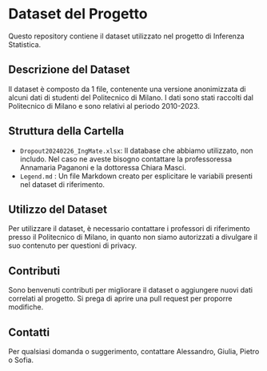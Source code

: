 # Dataset del Progetto

Questo repository contiene il dataset utilizzato nel progetto di Inferenza Statistica.

## Descrizione del Dataset

Il dataset è composto da 1 file, contenente una versione anonimizzata di alcuni dati di studenti del Politecnico di Milano. I dati sono stati raccolti dal Politecnico di Milano e sono relativi al periodo 2010-2023.

## Struttura della Cartella

- `Dropout20240226_IngMate.xlsx`: Il database che abbiamo utilizzato, non includo. Nel caso ne aveste bisogno contattare la professoressa Annamaria Paganoni e la dottoressa Chiara Masci.
- `Legend.md` : Un file Markdown creato per esplicitare le variabili presenti nel dataset di riferimento.

## Utilizzo del Dataset

Per utilizzare il dataset, è necessario contattare i professori di riferimento presso il Politecnico di Milano, in quanto non siamo autorizzati a divulgare il suo contenuto per questioni di privacy.

## Contributi

Sono benvenuti contributi per migliorare il dataset o aggiungere nuovi dati correlati al progetto. Si prega di aprire una pull request per proporre modifiche.

## Contatti

Per qualsiasi domanda o suggerimento, contattare Alessandro, Giulia, Pietro o Sofia.
